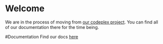 # Welcome
We are in the process of moving from [our codeplex project](https://pdfx.codeplex.com/). You can find all of our documentation there for the time being.

#Documentation
Find our docs [here](https://pdfx.codeplex.com/)

